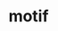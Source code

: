 ---
title: "motif"
layout: cache
categories: [package, develop]
meta: {"compilers": ["gcc@11.4.0"], "num_specs": 11, "num_specs_by_stack": {"hep": 11, "root": 11}, "oss": ["ubuntu22.04"], "platforms": ["linux"], "stacks": ["hep", "root"], "targets": ["x86_64_v3"], "versions": ["2.3.8"]}
spec_details: [{"compiler": "gcc@11.4.0", "hash": "752vazvqiw5zpcf57wmfxwhll244sltt", "os": "ubuntu22.04", "platform": "linux", "size": "-", "stacks": ["hep", "root"], "target": "x86_64_v3", "variants": ["build_system=autotools", "patches:=91e9301,f9e6efa"], "versions": ["2.3.8"]}, {"compiler": "gcc@11.4.0", "hash": "hnyzd2yluguaamiryjfdp2ckh5qfu57a", "os": "ubuntu22.04", "platform": "linux", "size": "-", "stacks": ["hep", "root"], "target": "x86_64_v3", "variants": ["build_system=autotools", "patches:=91e9301,f9e6efa"], "versions": ["2.3.8"]}, {"compiler": "gcc@11.4.0", "hash": "mwh6bzzs77dri2aib7xixyk2w5qs2myp", "os": "ubuntu22.04", "platform": "linux", "size": "-", "stacks": ["hep", "root"], "target": "x86_64_v3", "variants": ["build_system=autotools", "patches:=91e9301,f9e6efa"], "versions": ["2.3.8"]}, {"compiler": "gcc@11.4.0", "hash": "pazoy4wqtgnvvv6qzw4yqttxm62wwnqp", "os": "ubuntu22.04", "platform": "linux", "size": "-", "stacks": ["hep", "root"], "target": "x86_64_v3", "variants": ["build_system=autotools", "patches:=91e9301,f9e6efa"], "versions": ["2.3.8"]}, {"compiler": "gcc@11.4.0", "hash": "pq775sqkshv2gvtxmfynnbl22knqsvhz", "os": "ubuntu22.04", "platform": "linux", "size": "-", "stacks": ["hep", "root"], "target": "x86_64_v3", "variants": ["build_system=autotools", "patches:=91e9301,f9e6efa"], "versions": ["2.3.8"]}, {"compiler": "gcc@11.4.0", "hash": "qouyknzlu4a72dyj6ad547bgksozsox7", "os": "ubuntu22.04", "platform": "linux", "size": "-", "stacks": ["hep", "root"], "target": "x86_64_v3", "variants": ["build_system=autotools", "patches:=91e9301,f9e6efa"], "versions": ["2.3.8"]}, {"compiler": "gcc@11.4.0", "hash": "t53i7z2fnjnychjvurhhacdh4lonwrcg", "os": "ubuntu22.04", "platform": "linux", "size": "-", "stacks": ["hep", "root"], "target": "x86_64_v3", "variants": ["build_system=autotools", "patches:=91e9301,f9e6efa"], "versions": ["2.3.8"]}, {"compiler": "gcc@11.4.0", "hash": "w7wwuasxi7hucq3gwidohpsckygsb73x", "os": "ubuntu22.04", "platform": "linux", "size": "-", "stacks": ["hep", "root"], "target": "x86_64_v3", "variants": ["build_system=autotools", "patches:=91e9301,f9e6efa"], "versions": ["2.3.8"]}, {"compiler": "gcc@11.4.0", "hash": "x5xbchus2ezc7a66vkefbeoywb5eigza", "os": "ubuntu22.04", "platform": "linux", "size": "-", "stacks": ["hep", "root"], "target": "x86_64_v3", "variants": ["build_system=autotools", "patches:=91e9301,f9e6efa"], "versions": ["2.3.8"]}, {"compiler": "gcc@11.4.0", "hash": "yfkum6tja7vv2fegddoz47w24mfhmuj7", "os": "ubuntu22.04", "platform": "linux", "size": "-", "stacks": ["hep", "root"], "target": "x86_64_v3", "variants": ["build_system=autotools", "patches:=91e9301,f9e6efa"], "versions": ["2.3.8"]}, {"compiler": "gcc@11.4.0", "hash": "zzjljsey3oz7tx2r7bgpdlndq2j22lug", "os": "ubuntu22.04", "platform": "linux", "size": "-", "stacks": ["hep", "root"], "target": "x86_64_v3", "variants": ["build_system=autotools", "patches:=91e9301,f9e6efa"], "versions": ["2.3.8"]}]
---